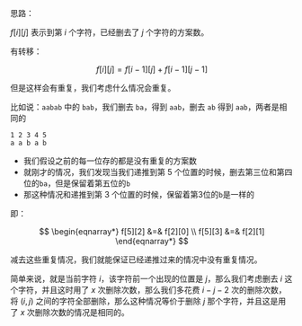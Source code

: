 思路：

$f[i][j]$ 表示到第 $i$ 个字符，已经删去了 $j$ 个字符的方案数。

有转移：

$$
f[i][j] = f[i - 1][j] + f[i - 1][j - 1]
$$

但是这样会有重复，我们考虑什么情况会重复。

比如说：`aabab` 中的 `bab`，我们删去 `ba`，得到 `aab`，删去 `ab` 得到 `aab`，两者是相同的

```
1 2 3 4 5
a a b a b
```

- 我们假设之前的每一位存的都是没有重复的方案数
- 就刚才的情况，我们发现当我们递推到第 $5$ 个位置的时候，删去第三位和第四位的`ba`，但是保留着第五位的`b`
- 那这种情况和递推到第 $3$ 个位置的时候，保留着第$3$位的`b`是一样的

即：

$$
\begin{eqnarray*}
f[5][2] &=& f[2][0] \\
f[5][3] &=& f[2][1]
\end{eqnarray*}
$$

减去这些重复情况，我们就能保证已经递推过来的情况中没有重复情况。

简单来说，就是当前字符 $i$，该字符前一个出现的位置是 $j$，那么我们考虑删去 $i$ 这个字符，并且这时用了 $x$ 次删除次数，那么我们多花费 $i - j - 2$ 次的删除次数，将 $(i, j)$ 之间的字符全部删除，那么这种情况等价于删除 $j$ 那个字符，并且这是用了 $x$ 次删除次数的情况是相同的。
